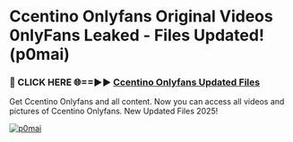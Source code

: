 # Ccentino Onlyfans Original Videos 0nlyFans Leaked - Files Updated! (p0mai)

<h3>🔴 CLICK HERE 🌐==►► <a href="https://tinyurl.com/x26r9saj" rel="nofollow">Ccentino Onlyfans Updated Files</a></h3>

Get Ccentino Onlyfans and all content. Now you can access all videos and pictures of Ccentino Onlyfans. New Updated Files 2025!

[![p0mai](https://i.imgur.com/LkgZPqh.gif)](https://tinyurl.com/x26r9saj)

